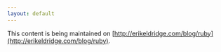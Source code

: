 ```yaml
---
layout: default
---
```


This content is being maintained on [http://erikeldridge.com/blog/ruby](http://erikeldridge.com/blog/ruby).
